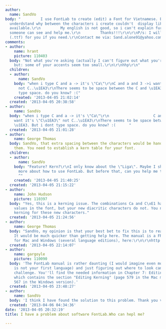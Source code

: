 ```yaml
---
author:
  name: SandVo
body: "         I use FontLab to create (edit) a Font for Vietnamese. But i don't
  underdstand why between the characters i create couldn't  display like the characters
  available.\r\n         My english is not good, so i can't explain further.\r\n         Hope
  someone can see and help me.\r\n         Thanks!!!\r\n\r\nP/s: I will send my file
  (.ttf) for you if you need.\r\nContact me via: Sand.alone91@yahoo.com\r\n[img:sites/default/files/old-images/Untitled_5106.jpg]"
comments:
- author:
    name: hrant
    picture: 110403
  body: "Not what you're asking (actually I can't figure out what you're asking :-)
    but: some of your accents seem too small.\r\n\r\nhhp\r\n"
  children:
  - author:
      name: SandVo
    body: "when i type C and a -> it's \"Ca\"\r\nC and a and 3 ->i want it's \"C\u1EA3\"
      not C..\u1EA3\r\nThere seems to be space between the C and \u1EA3. But i dont
      type space. do you know? :("
    created: '2013-04-05 21:02:14'
  created: '2013-04-05 20:38:58'
- author:
    name: SandVo
  body: "when i type C and a -> it's \"Ca\"\r\n                    C and a and 3 ->i
    want it's \"C\u1EA3\" not C..\u1EA3\r\nThere seems to be space between the C and
    \u1EA3. But i dont type space. do you know? :(      "
  created: '2013-04-05 21:01:28'
- author:
    name: George Thomas
  body: SandVo, that extra spacing between the characters would be handled by kerning
    them. You need to establish a kern table for your font.
  children:
  - author:
      name: SandVo
    body: "Feature? Kern?\r\nI only know about the \"Liga\". Maybe I should learn
      more about how to use FontLab. But before that, can you help me this time?^
      ^"
    created: '2013-04-05 21:40:25'
  created: '2013-04-05 21:15:22'
- author:
    name: John Hudson
    picture: 110397
  body: "Yes, this is a kerning issue. The combinations Ca and C\xE1 have kerning
    values in the font, but your new diacritic characters do not. You need to add
    kerning for these new characters."
  created: '2013-04-05 21:24:56'
- author:
    name: George Thomas
  body: "SandVo, my opinion is that your best bet to fix this is to read the manual.
    It would be much quicker than getting help here. The manual is a FREE download
    for Mac and Windows (several language editions), here:\r\n\r\nhttp://www.fontlab.com/font-editor/fontlab-studio/"
  created: '2013-04-05 22:14:07'
- author:
    name: gargoyle
    picture: 110090
  body: 'The FontLab manual is rather daunting (I would imagine even more so if English
    is not your first language) and just figuring out where to look can often be a
    challenge. You''ll find the needed information in Chapter 7: Editing Metrics,
    which contains the section "Editing Kerning" (page 579 in the Mac manual, page
    567 in the Windows version).'
  created: '2013-04-05 23:48:27'
- author:
    name: SandVo
  body: 'I think I have found the solution to this problem. Thank you very much. :-) '
  created: '2013-04-06 04:34:36'
date: '2013-04-05 20:32:19'
title: I have a problem about software FontLab.Who can hepl me?

---
```

